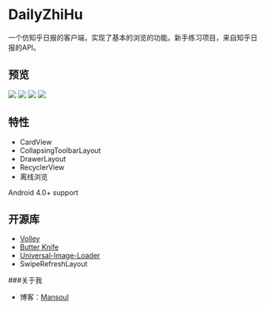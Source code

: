 # DailyZhiHu
一个仿知乎日报的客户端，实现了基本的浏览的功能。新手练习项目，来自知乎日报的API。

## 预览
![](http://7xrn7f.com1.z0.glb.clouddn.com/16-6-12/49154371.jpg)
![](http://7xrn7f.com1.z0.glb.clouddn.com/16-6-12/12197496.jpg)
![](http://7xrn7f.com1.z0.glb.clouddn.com/16-6-12/28602360.jpg)
![](http://7xrn7f.com1.z0.glb.clouddn.com/16-6-12/73482385.jpg)

## 特性
* CardView
* CollapsingToolbarLayout
* DrawerLayout
* RecyclerView
* 离线浏览

Android 4.0+ support

## 开源库
* [Volley](https://github.com/mcxiaoke/android-volley)
* [Butter Knife](https://github.com/JakeWharton/butterknife)
* [Universal-Image-Loader](https://github.com/nostra13/Android-Universal-Image-Loader)
* SwipeRefreshLayout

###关于我
 - 博客：[Mansoul](http://mansoul1994.github.io/)

